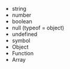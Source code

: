 - string
- number
- boolean
- null (typeof = object)
- undefined
- symbol
- Object
- Function
- Array
